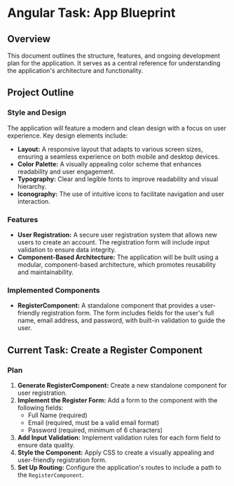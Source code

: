 
# Angular Task: App Blueprint

## Overview

This document outlines the structure, features, and ongoing development plan for the application. It serves as a central reference for understanding the application's architecture and functionality.

## Project Outline

### Style and Design

The application will feature a modern and clean design with a focus on user experience. Key design elements include:

*   **Layout:** A responsive layout that adapts to various screen sizes, ensuring a seamless experience on both mobile and desktop devices.
*   **Color Palette:** A visually appealing color scheme that enhances readability and user engagement.
*   **Typography:** Clear and legible fonts to improve readability and visual hierarchy.
*   **Iconography:** The use of intuitive icons to facilitate navigation and user interaction.

### Features

*   **User Registration:** A secure user registration system that allows new users to create an account. The registration form will include input validation to ensure data integrity.
*   **Component-Based Architecture:** The application will be built using a modular, component-based architecture, which promotes reusability and maintainability.

### Implemented Components

*   **RegisterComponent:** A standalone component that provides a user-friendly registration form. The form includes fields for the user's full name, email address, and password, with built-in validation to guide the user.

## Current Task: Create a Register Component

### Plan

1.  **Generate RegisterComponent:** Create a new standalone component for user registration.
2.  **Implement the Register Form:** Add a form to the component with the following fields:
    *   Full Name (required)
    *   Email (required, must be a valid email format)
    *   Password (required, minimum of 6 characters)
3.  **Add Input Validation:** Implement validation rules for each form field to ensure data quality.
4.  **Style the Component:** Apply CSS to create a visually appealing and user-friendly registration form.
5.  **Set Up Routing:** Configure the application's routes to include a path to the `RegisterComponent`.


